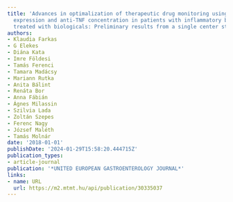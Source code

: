 ```yaml
---
title: 'Advances in optimalization of therapeutic drug monitoring using mucosal TNF
  expression and anti-TNF concentration in patients with inflammatory bowel disease
  treated with biologicals: Preliminary results from a single center study'
authors:
- Klaudia Farkas
- G Elekes
- Diána Kata
- Imre Földesi
- Tamás Ferenci
- Tamara Madácsy
- Mariann Rutka
- Anita Bálint
- Renáta Bor
- Anna Fábián
- Ágnes Milassin
- Szilvia Lada
- Zoltán Szepes
- Ferenc Nagy
- József Maléth
- Tamás Molnár
date: '2018-01-01'
publishDate: '2024-01-29T15:58:20.444715Z'
publication_types:
- article-journal
publication: '*UNITED EUROPEAN GASTROENTEROLOGY JOURNAL*'
links:
- name: URL
  url: https://m2.mtmt.hu/api/publication/30335037
---
```

